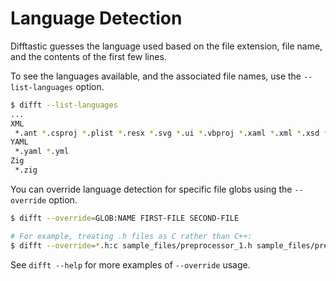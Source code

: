 # Language Detection

Difftastic guesses the language used based on the file extension, file
name, and the contents of the first few lines.

To see the languages available, and the associated file names, use the
`--list-languages` option.

```bash
$ difft --list-languages
...
XML
 *.ant *.csproj *.plist *.resx *.svg *.ui *.vbproj *.xaml *.xml *.xsd *.xsl *.xslt *.zcml App.config nuget.config packages.config .classpath .cproject .project
YAML
 *.yaml *.yml
Zig
 *.zig
```

You can override language detection for specific file globs using the
`--override` option.

```bash
$ difft --override=GLOB:NAME FIRST-FILE SECOND-FILE

# For example, treating .h files as C rather than C++:
$ difft --override=*.h:c sample_files/preprocessor_1.h sample_files/preprocessor_2.h
```

See `difft --help` for more examples of `--override` usage.
